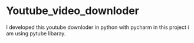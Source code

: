 # Youtube_video_downloder
I developed this youtube downloder in python with pycharm in this project i am using pytube libaray.
